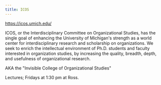 ```yaml
---
title: ICOS
---
```

https://icos.umich.edu/

ICOS, or the Interdisciplinary Committee on Organizational Studies, has the single goal of enhancing the University of Michigan's strength as a world center for interdisciplinary research and scholarship on organizations. We seek to enrich the intellectual environment of Ph.D. students and faculty interested in organization studies, by increasing the quality, breadth, depth, and usefulness of organizational research.

AKA the "Invisible College of Organizational Studies"

Lectures; Fridays at 1:30 pm at Ross.

